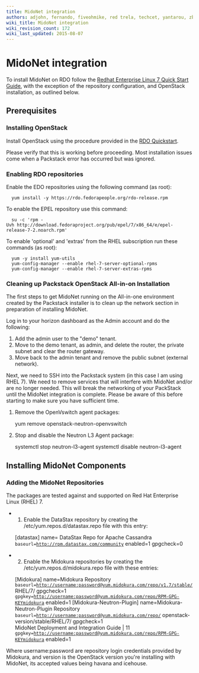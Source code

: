 ```yaml
---
title: MidoNet integration
authors: adjohn, fernando, fiveohmike, red trela, techcet, yantarou, zbigniewficner
wiki_title: MidoNet integration
wiki_revision_count: 172
wiki_last_updated: 2015-08-07
---
```


# MidoNet integration

To install MidoNet on RDO follow the [Redhat Enterprise Linux 7 Quick Start Guide](http://docs.midonet.org/docs/v1.8/quick-start-guide/rhel-7_icehouse/content/index.html), with the exception of the repository configuration, and OpenStack installation, as outlined below.

## Prerequisites

### Installing OpenStack

Install OpenStack using the procedure provided in the [RDO Quickstart](https://openstack.redhat.com/Quickstart).

Please verify that this is working before proceeding. Most installation issues come when a Packstack error has occurred but was ignored.

### Enabling RDO repositories

Enable the EDO repositories using the following command (as root):

      yum install -y https://rdo.fedorapeople.org/rdo-release.rpm

To enable the EPEL repository use this command:

      su -c 'rpm -Uvh http://download.fedoraproject.org/pub/epel/7/x86_64/e/epel-release-7-2.noarch.rpm'

To enable 'optional' and 'extras' from the RHEL subscription run these commands (as root):

      yum -y install yum-utils
      yum-config-manager --enable rhel-7-server-optional-rpms
      yum-config-manager --enable rhel-7-server-extras-rpms

### Cleaning up Packstack OpenStack All-in-on Installation

The first steps to get MidoNet running on the All-in-one environment created by the Packstack installer is to clean up the network section in preparation of installing MidoNet.

Log in to your horizon dashboard as the Admin account and do the following:

1.  Add the admin user to the "demo" tenant.
2.  Move to the demo tenant, as admin, and delete the router, the private subnet and clear the router gateway.
3.  Move back to the admin tenant and remove the public subnet (external network).

Next, we need to SSH into the Packstack system (in this case I am using RHEL 7). We need to remove services that will interfere with MidoNet and/or are no longer needed. This will break the networking of your PackStack until the MidoNet integration is complete. Please be aware of this before starting to make sure you have sufficient time.

1.  Remove the OpenVswitch agent packages:

      yum remove openstack-neutron-openvswitch

1.  Stop and disable the Neutron L3 Agent package:

      systemctl stop neutron-l3-agent
      systemctl disable neutron-l3-agent

## Installing MidoNet Components

### Adding the MidoNet Repositories

The packages are tested against and supported on Red Hat Enterprise Linux (RHEL) 7.

*   1. Enable the DataStax repository by creating the /etc/yum.repos.d/datastax.repo file with this entry:

      [datastax]
      name= DataStax Repo for Apache Cassandra
`baseurl=`[`http://rpm.datastax.com/community`](http://rpm.datastax.com/community)
      enabled=1
      gpgcheck=0

*   2. Enable the Midokura repositories by creating the /etc/yum.repos.d/midokura.repo file with these entries:

      [Midokura]
      name=Midokura Repository
`baseurl=`[`http://username:password@yum.midokura.com/repo/v1.7/stable/`](http://username:password@yum.midokura.com/repo/v1.7/stable/)
      RHEL/7/
      gpgcheck=1
`gpgkey=`[`http://username:password@yum.midokura.com/repo/RPM-GPG-KEYmidokura`](http://username:password@yum.midokura.com/repo/RPM-GPG-KEYmidokura)
      enabled=1
      [Midokura-Neutron-Plugin]
      name=Midokura-Neutron-Plugin Repository
`baseurl=`[`http://username:password@yum.midokura.com/repo/`](http://username:password@yum.midokura.com/repo/)
      openstack-version/stable/RHEL/7/
      gpgcheck=1
      MidoNet Deployment and Integration Guide | 11
`gpgkey=`[`http://username:password@yum.midokura.com/repo/RPM-GPG-KEYmidokura`](http://username:password@yum.midokura.com/repo/RPM-GPG-KEYmidokura)
      enabled=1

Where username:password are repository login credentials provided by Midokura, and version is the OpenStack version you're installing with MidoNet, its accepted values being havana and icehouse.
